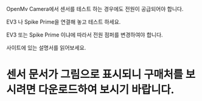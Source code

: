 OpenMv Camera에서 센서를 테스트 하는 경우에도 전원이 공급되어야 합니다.

EV3 나 Spike Prime을 연결해 놓고 테스트 하세요.

EV3 또는 Spike Prime 이냐에 따라서 전원 점퍼를 변경하여야 합니다.

사이트에 있는 설명서를 읽어보세요.

# 센서 문서가 그림으로 표시되니 구매처를 보시려면 다운로드하여 보시기 바랍니다.
